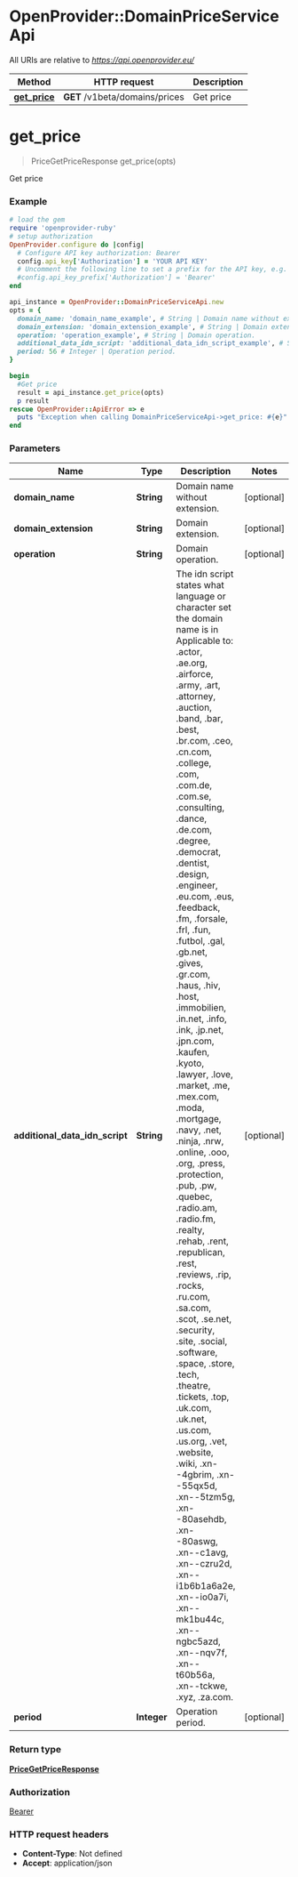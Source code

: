 # OpenProvider::DomainPriceServiceApi

All URIs are relative to *https://api.openprovider.eu/*

Method | HTTP request | Description
------------- | ------------- | -------------
[**get_price**](DomainPriceServiceApi.md#get_price) | **GET** /v1beta/domains/prices | Get price

# **get_price**
> PriceGetPriceResponse get_price(opts)

Get price

### Example
```ruby
# load the gem
require 'openprovider-ruby'
# setup authorization
OpenProvider.configure do |config|
  # Configure API key authorization: Bearer
  config.api_key['Authorization'] = 'YOUR API KEY'
  # Uncomment the following line to set a prefix for the API key, e.g. 'Bearer' (defaults to nil)
  #config.api_key_prefix['Authorization'] = 'Bearer'
end

api_instance = OpenProvider::DomainPriceServiceApi.new
opts = { 
  domain_name: 'domain_name_example', # String | Domain name without extension.
  domain_extension: 'domain_extension_example', # String | Domain extension.
  operation: 'operation_example', # String | Domain operation.
  additional_data_idn_script: 'additional_data_idn_script_example', # String | The idn script states what language or character set the domain name is in Applicable to: .actor, .ae.org, .airforce, .army, .art, .attorney, .auction, .band, .bar, .best, .br.com, .ceo, .cn.com, .college, .com, .com.de, .com.se, .consulting, .dance, .de.com, .degree, .democrat, .dentist, .design, .engineer, .eu.com, .eus, .feedback, .fm, .forsale, .frl, .fun, .futbol, .gal, .gb.net, .gives, .gr.com, .haus, .hiv, .host, .immobilien, .in.net, .info, .ink, .jp.net, .jpn.com, .kaufen, .kyoto, .lawyer, .love, .market, .me, .mex.com, .moda, .mortgage, .navy, .net, .ninja, .nrw, .online, .ooo, .org, .press, .protection, .pub, .pw, .quebec, .radio.am, .radio.fm, .realty, .rehab, .rent, .republican, .rest, .reviews, .rip, .rocks, .ru.com, .sa.com, .scot, .se.net, .security, .site, .social, .software, .space, .store, .tech, .theatre, .tickets, .top, .uk.com, .uk.net, .us.com, .us.org, .vet, .website, .wiki, .xn--4gbrim, .xn--55qx5d, .xn--5tzm5g, .xn--80asehdb, .xn--80aswg, .xn--c1avg, .xn--czru2d, .xn--i1b6b1a6a2e, .xn--io0a7i, .xn--mk1bu44c, .xn--ngbc5azd, .xn--nqv7f, .xn--t60b56a, .xn--tckwe, .xyz, .za.com.
  period: 56 # Integer | Operation period.
}

begin
  #Get price
  result = api_instance.get_price(opts)
  p result
rescue OpenProvider::ApiError => e
  puts "Exception when calling DomainPriceServiceApi->get_price: #{e}"
end
```

### Parameters

Name | Type | Description  | Notes
------------- | ------------- | ------------- | -------------
 **domain_name** | **String**| Domain name without extension. | [optional] 
 **domain_extension** | **String**| Domain extension. | [optional] 
 **operation** | **String**| Domain operation. | [optional] 
 **additional_data_idn_script** | **String**| The idn script states what language or character set the domain name is in Applicable to: .actor, .ae.org, .airforce, .army, .art, .attorney, .auction, .band, .bar, .best, .br.com, .ceo, .cn.com, .college, .com, .com.de, .com.se, .consulting, .dance, .de.com, .degree, .democrat, .dentist, .design, .engineer, .eu.com, .eus, .feedback, .fm, .forsale, .frl, .fun, .futbol, .gal, .gb.net, .gives, .gr.com, .haus, .hiv, .host, .immobilien, .in.net, .info, .ink, .jp.net, .jpn.com, .kaufen, .kyoto, .lawyer, .love, .market, .me, .mex.com, .moda, .mortgage, .navy, .net, .ninja, .nrw, .online, .ooo, .org, .press, .protection, .pub, .pw, .quebec, .radio.am, .radio.fm, .realty, .rehab, .rent, .republican, .rest, .reviews, .rip, .rocks, .ru.com, .sa.com, .scot, .se.net, .security, .site, .social, .software, .space, .store, .tech, .theatre, .tickets, .top, .uk.com, .uk.net, .us.com, .us.org, .vet, .website, .wiki, .xn--4gbrim, .xn--55qx5d, .xn--5tzm5g, .xn--80asehdb, .xn--80aswg, .xn--c1avg, .xn--czru2d, .xn--i1b6b1a6a2e, .xn--io0a7i, .xn--mk1bu44c, .xn--ngbc5azd, .xn--nqv7f, .xn--t60b56a, .xn--tckwe, .xyz, .za.com. | [optional] 
 **period** | **Integer**| Operation period. | [optional] 

### Return type

[**PriceGetPriceResponse**](PriceGetPriceResponse.md)

### Authorization

[Bearer](../README.md#Bearer)

### HTTP request headers

 - **Content-Type**: Not defined
 - **Accept**: application/json



